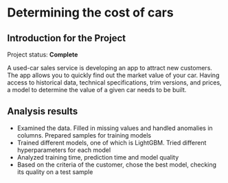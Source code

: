 # Determining the cost of cars

## Introduction for the Project 

Project status: **Complete**

A used-car sales service is developing an app to attract new customers.
The app allows you to quickly find out the market value of your car. Having access to historical data, technical specifications, trim versions, and prices, a model to determine the value of a given car needs to be built.

## Analysis results

* Examined the data. Filled in missing values and handled anomalies in columns. Prepared samples for training models
* Trained different models, one of which is LightGBM. Tried different hyperparameters for each model
* Analyzed training time, prediction time and model quality
* Based on the criteria of the customer, chose the best model, checking its quality on a test sample
